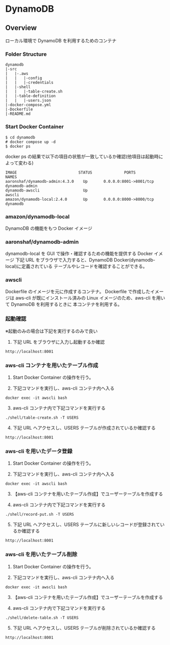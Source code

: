 # DynamoDB

## Overview

ローカル環境で DynamoDB を利用するためのコンテナ

### Folder Structure

```
dynamodb
|-src
|   |-.aws
|   |   |-config
|   |   |-credentials
|   |-shell
|   |   |-table-create.sh
|   |-table-definition
|   |   |-users.json
|-docker-compose.yml
|-Dockerfile
|-README.md
```

### Start Docker Container

```
$ cd dynamodb
# docker compose up -d
$ docker ps
```

docker ps の結果で以下の項目の状態が一致しているか確認(他項目は起動時によって変わる)

```
IMAGE                           STATUS              PORTS                              NAMES
aaronshaf/dynamodb-admin:4.3.0    Up       0.0.0.0:8001->8001/tcp       dynamodb-admin
dynamodb-awscli                   Up                                        awscli
amazon/dynamodb-local:2.4.0       Up       0.0.0.0:8000->8000/tcp          dynamodb
```

### amazon/dynamodb-local

DynamoDB の機能をもつ Docker イメージ

### aaronshaf/dynamodb-admin

dynamodb-local を GUI で操作・確認するための機能を提供する Docker イメージ
下記 URL をブラウザで入力すると、DynamoDB Docker(dynamodb-local)に定義されている
テーブルやレコードを確認することができる。

### awscli

Dockerfile のイメージを元に作成するコンテナ。
Dockerfile で作成したイメージは aws-cli が既にインストール済みの
Linux イメージのため、aws-cli を用いて DynamoDB を利用するときに
本コンテナを利用する。

### 起動確認

※起動のみの場合は下記を実行するのみで良い

1. 下記 URL をブラウザに入力し起動するか確認

```
http://localhost:8001
```

### aws-cli コンテナを用いたテーブル作成

1. Start Docker Container の操作を行う。

2. 下記コマンドを実行し、aws-cli コンテナ内へ入る

```
docker exec -it awscli bash
```

3. aws-cli コンテナ内で下記コマンドを実行する

```
./shell/table-create.sh -T USERS
```

4. 下記 URL へアクセスし、USERS テーブルが作成されているか確認する

```
http://localhost:8001
```

### aws-cli を用いたデータ登録

1. Start Docker Container の操作を行う。

2. 下記コマンドを実行し、aws-cli コンテナ内へ入る

```
docker exec -it awscli bash
```

3. 【aws-cli コンテナを用いたテーブル作成】でユーザーテーブルを作成する

4. aws-cli コンテナ内で下記コマンドを実行する

```
./shell/record-put.sh -T USERS
```

5. 下記 URL へアクセスし、USERS テーブルに新しいレコードが登録されているか確認する

```
http://localhost:8001
```

### aws-cli を用いたテーブル削除

1. Start Docker Container の操作を行う。

2. 下記コマンドを実行し、aws-cli コンテナ内へ入る

```
docker exec -it awscli bash
```

3. 【aws-cli コンテナを用いたテーブル作成】でユーザーテーブルを作成する

4. aws-cli コンテナ内で下記コマンドを実行する

```
./shell/delete-table.sh -T USERS
```

5. 下記 URL へアクセスし、USERS テーブルが削除されているか確認する

```
http://localhost:8001
```
